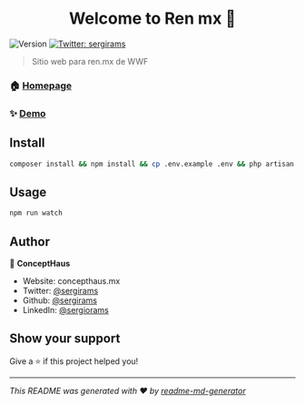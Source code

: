 <h1 align="center">Welcome to Ren mx 👋</h1>
<p>
  <img alt="Version" src="https://img.shields.io/badge/version-v1.0-blue.svg?cacheSeconds=2592000" />
  <a href="https://twitter.com/sergirams" target="_blank">
    <img alt="Twitter: sergirams" src="https://img.shields.io/twitter/follow/sergirams.svg?style=social" />
  </a>
</p>

> Sitio web para ren.mx de WWF

### 🏠 [Homepage](ren.mx)

### ✨ [Demo](ren.concepthaus.dev)

## Install

```sh
composer install && npm install && cp .env.example .env && php artisan key:generate
```

## Usage

```sh
npm run watch
```

## Author

👤 **ConceptHaus**

* Website: concepthaus.mx
* Twitter: [@sergirams](https://twitter.com/sergirams)
* Github: [@sergirams](https://github.com/sergirams)
* LinkedIn: [@sergiorams](https://linkedin.com/in/sergiorams)

## Show your support

Give a ⭐️ if this project helped you!

***
_This README was generated with ❤️ by [readme-md-generator](https://github.com/kefranabg/readme-md-generator)_